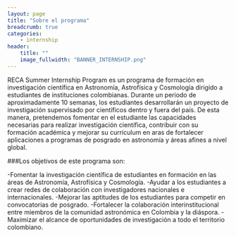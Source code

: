 ```yaml
---
layout: page
title: "Sobre el programa"
breadcrumb: true
categories:
    - internship
header:
    title: ""
    image_fullwidth: "BANNER_INTERNSHIP.png"
---
```


RECA Summer Internship Program es un programa de formación en investigación científica en Astronomía, Astrofísica y Cosmología dirigido a estudiantes de instituciones
colombianas. Durante un periodo de aproximadamente 10 semanas, los estudiantes desarrollarán un proyecto de investigación supervisado por científicos dentro y fuera del 
país. De esta manera, pretendemos fomentar en el estudiante las capacidades necesarias para realizar investigación científica, contribuir con su formación académica y 
mejorar su currículum en aras de fortalecer aplicaciones a programas de posgrado en astronomía y áreas afines a nivel global.

###Los objetivos de este programa son:

-Fomentar la investigación científica de estudiantes en formación en las áreas de Astronomía, Astrofísica y Cosmología.
-Ayudar a los estudiantes a crear redes de colaboración con investigadores nacionales e internacionales.
-Mejorar las aptitudes de los estudiantes para competir en convocatorias de posgrado.
-Fortalecer la colaboración interinstitucional entre miembros de la comunidad astronómica en Colombia y la diáspora.
-Maximizar el alcance de oportunidades de investigación a todo el territorio colombiano.

